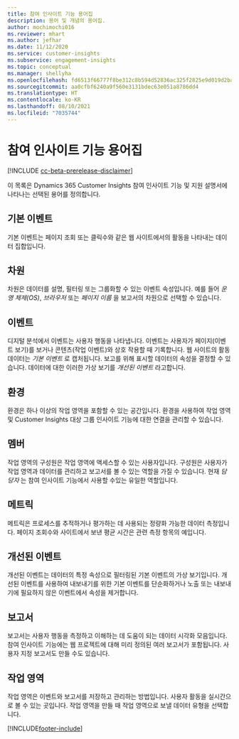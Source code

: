```yaml
---
title: 참여 인사이트 기능 용어집
description: 용어 및 개념의 용어집.
author: mochimochi016
ms.reviewer: mhart
ms.author: jefhar
ms.date: 11/12/2020
ms.service: customer-insights
ms.subservice: engagement-insights
ms.topic: conceptual
ms.manager: shellyha
ms.openlocfilehash: fd6513f66777f8be312c8b594d52836ac325f2825e9d019d2ba0f49c587cf8ca
ms.sourcegitcommit: aa0cfbf6240a9f560e3131bdec63e051a8786dd4
ms.translationtype: HT
ms.contentlocale: ko-KR
ms.lasthandoff: 08/10/2021
ms.locfileid: "7035744"
---
```

# <a name="engagement-insights-capability-glossary"></a>참여 인사이트 기능 용어집

[!INCLUDE [cc-beta-prerelease-disclaimer](includes/cc-beta-prerelease-disclaimer.md)]

이 목록은 Dynamics 365 Customer Insights 참여 인사이트 기능 및 지원 설명서에 나타나는 선택된 용어를 정의합니다.

## <a name="base-event"></a>기본 이벤트

기본 이벤트는 페이지 조회 또는 클릭수와 같은 웹 사이트에서의 활동을 나타내는 데이터 집합입니다. 

## <a name="dimensions"></a>차원

차원은 데이터를 설명, 필터링 또는 그룹화할 수 있는 이벤트 속성입니다. 예를 들어 *운영 체제(OS)*, *브라우저* 또는 *페이지 이름* 을 보고서의 차원으로 선택할 수 있습니다.

## <a name="event"></a>이벤트

디지털 분석에서 이벤트는 사용자 행동을 나타냅니다. 이벤트는 사용자가 페이지(이벤트 보기)를 보거나 콘텐츠(작업 이벤트)와 상호 작용할 때 기록합니다. 웹 사이트의 활동 데이터는 *기본 이벤트* 로 캡처됩니다. 보고를 위해 표시할 데이터의 속성을 결정할 수 있습니다. 데이터에 대한 이러한 가상 보기를 *개선된 이벤트* 라고합니다. 

## <a name="environment"></a>환경

 환경은 하나 이상의 작업 영역을 포함할 수 있는 공간입니다. 환경을 사용하여 작업 영역 및 Customer Insights 대상 그룹 인사이트 기능에 대한 연결을 관리할 수 있습니다.

## <a name="member"></a>멤버

작업 영역의 구성원은 작업 영역에 액세스할 수 있는 사용자입니다. 구성원은 사용자가 작업 영역과 데이터를 관리하고 보고서를 볼 수 있는 역할을 가질 수 있습니다. 현재 *담당자* 는 참여 인사이트 기능에서 사용할 수있는 유일한 역할입니다.

## <a name="metric"></a>메트릭

메트릭은 프로세스를 추적하거나 평가하는 데 사용되는 정량화 가능한 데이터 측정입니다. 페이지 조회수와 사이트에서 보낸 평균 시간은 관련 측정 항목의 예입니다.

## <a name="refined-event"></a>개선된 이벤트

개선된 이벤트는 데이터의 특정 속성으로 필터링된 기본 이벤트의 가상 보기입니다. 개선된 이벤트를 사용하여 내보내기를 위한 기본 이벤트를 단순화하거나 노출 또는 내보내기에 필요하지 않은 이벤트에서 속성을 제거합니다.

## <a name="report"></a>보고서

보고서는 사용자 행동을 측정하고 이해하는 데 도움이 되는 데이터 시각화 모음입니다. 참여 인사이트 기능에는 웹 프로젝트에 대해 미리 정의된 여러 보고서가 포함됩니다. 사용자 지정 보고서도 만들 수도 있습니다. 

## <a name="workspace"></a>작업 영역

작업 영역은 이벤트와 보고서를 저장하고 관리하는 방법입니다. 사용자 활동을 실시간으로 볼 수 있는 곳입니다. 작업 영역을 만들 때 작업 영역으로 보낼 데이터 유형을 선택합니다.


[!INCLUDE[footer-include](../includes/footer-banner.md)]